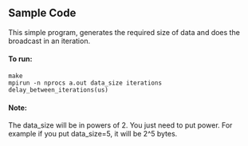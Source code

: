## Sample Code 
This simple program, generates the required size of data and does the broadcast in an iteration.

#### To run: 
```
make
mpirun -n nprocs a.out data_size iterations delay_between_iterations(us)
```
#### Note: 
The data_size will be in powers of 2. You just need to put power. For example if you put data_size=5, it will be 2^5 bytes.

